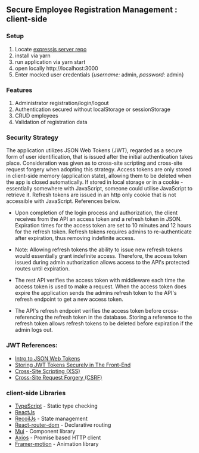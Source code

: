 ## Secure Employee Registration Management : client-side

### Setup

1. Locate [expressjs server repo](https://github.com/AlfredMelson/registrant_validation_server)
2. install via yarn
3. run application via yarn start
4. open locally http://localhost:3000
5. Enter mocked user credentials {_username:_ admin, _password:_ admin}

### Features

1. Administrator registration/login/logout
2. Authentication secured without localStorage or sessionStorage
3. CRUD employees
4. Validation of registration data

### Security Strategy

The application utilizes JSON Web Tokens (JWT), regarded as a secure form of user identification, that is issued after the initial authentication takes place. Consideration was given as to cross-site scripting and cross-site request forgery when adopting this strategy. Access tokens are only stored in client-side memory (application state), allowing them to be deleted when the app is closed automatically. If stored in local storage or in a cookie - essentially somewhere with JavaScript, someone could utilise JavaScript to retrieve it. Refresh tokens are issued in an http only cookie that is not accessible with JavaScript. References below.

- Upon completion of the login process and authorization, the client receives from the API an access token and a refresh token in JSON. Expiration times for the access token are set to 10 minutes and 12 hours for the refresh token. Refresh tokens requires admins to re-authenticate after expiration, thus removing indefinite access.

- Note: Allowing refresh tokens the ability to issue new refresh tokens would essentially grant indefinite access. Therefore, the access token issued during admin authorization allows access to the API's protected routes until expiration.

- The rest API verifies the access token with middleware each time the access token is used to make a request. When the access token does expire the application sends the admins refresh token to the API's refresh endpoint to get a new access token.

- The API's refresh endpoint verifies the access token before cross-referencing the refresh token in the database. Storing a reference to the refresh token allows refresh tokens to be deleted before expiration if the admin logs out.

### JWT References:

- [Intro to JSON Web Tokens](https://jwt.io/introduction)
- [Storing JWT Tokens Securely in The Front-End](https://dev.to/cotter/localstorage-vs-cookies-all-you-need-to-know-about-storing-jwt-tokens-securely-in-the-front-end-15id)
- [Cross-Site Scripting (XSS)](https://owasp.org/www-community/attacks/xss/)
- [Cross-Site Request Forgery (CSRF)](https://owasp.org/www-community/attacks/csrf)

### client-side Libraries

- [TypeScript](https://www.typescriptlang.org/) - Static type checking
- [ReactJs](https://reactjs.org/)
- [RecoilJs](https://reactjs.org/) - State management
- [React-router-dom](https://github.com/remix-run/react-router#readme) - Declarative routing
- [Mui](https://mui.com/) - Component library
- [Axios](https://axios-http.com/) - Promise based HTTP client
- [Framer-motion](https://github.com/framer/motion#readme) - Animation library
